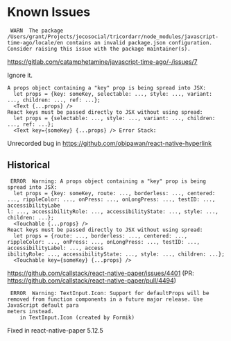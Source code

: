 Known Issues
============

```
 WARN  The package /Users/grant/Projects/jocosocial/tricordarr/node_modules/javascript-time-ago/locale/en contains an invalid package.json configuration. Consider raising this issue with the package maintainer(s).
```

https://gitlab.com/catamphetamine/javascript-time-ago/-/issues/7

Ignore it.

```
A props object containing a "key" prop is being spread into JSX:
  let props = {key: someKey, selectable: ..., style: ..., variant: ..., children: ..., ref: ...};
  <Text {...props} />
React keys must be passed directly to JSX without using spread:
  let props = {selectable: ..., style: ..., variant: ..., children: ..., ref: ...};
  <Text key={someKey} {...props} /> Error Stack:
```

Unrecorded bug in https://github.com/obipawan/react-native-hyperlink

Historical
----------

```
 ERROR  Warning: A props object containing a "key" prop is being spread into JSX:
  let props = {key: someKey, route: ..., borderless: ..., centered: ..., rippleColor: ..., onPress: ..., onLongPress: ..., testID: ..., accessibilityLabe
l: ..., accessibilityRole: ..., accessibilityState: ..., style: ..., children: ...};
  <Touchable {...props} />
React keys must be passed directly to JSX without using spread:
  let props = {route: ..., borderless: ..., centered: ..., rippleColor: ..., onPress: ..., onLongPress: ..., testID: ..., accessibilityLabel: ..., access
ibilityRole: ..., accessibilityState: ..., style: ..., children: ...};
  <Touchable key={someKey} {...props} />
```

https://github.com/callstack/react-native-paper/issues/4401 (PR: https://github.com/callstack/react-native-paper/pull/4494)

```
 ERROR  Warning: TextInput.Icon: Support for defaultProps will be removed from function components in a future major release. Use JavaScript default para
meters instead.
    in TextInput.Icon (created by Formik)
```

Fixed in react-native-paper 5.12.5